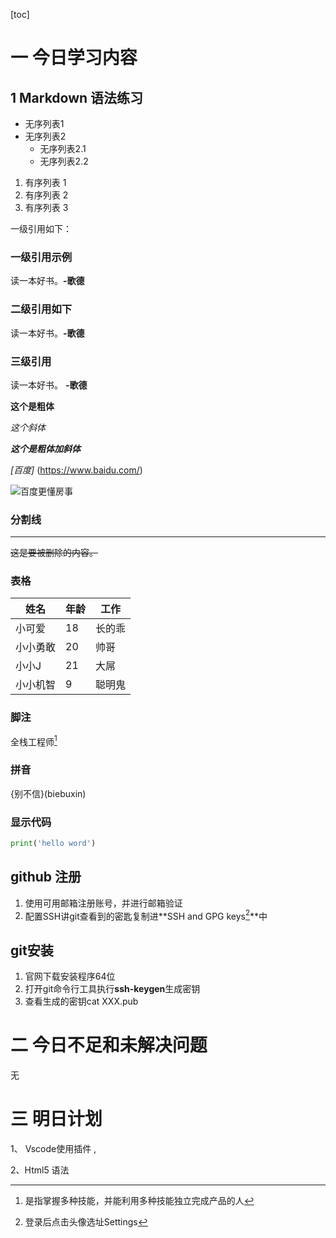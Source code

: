 [toc]

# 一 今日学习内容

## 1 Markdown 语法练习

- 无序列表1
- 无序列表2
  - 无序列表2.1
  - 无序列表2.2

1. 有序列表 1
2. 有序列表 2
3. 有序列表 3

一级引用如下：

### 一级引用示例

读一本好书。**-歌德**

### 二级引用如下

读一本好书。**-歌德**

### 三级引用

读一本好书。 **-歌德**

**这个是粗体**

*这个斜体*

***这个是粗体加斜体***

_[百度]_ (https://www.baidu.com/)

![百度更懂房事](https://ss2.bdstatic.com/70cFvnSh_Q1YnxGkpoWK1HF6hhy/it/u=3141248892,1003998260&fm=26&gp=0.jpg)



### 分割线

---

~~这是要被删除的内容。~~

### 表格

| 姓名     | 年龄 | 工作   |
| -------- | ---- | ------ |
| 小可爱   | 18   | 长的乖 |
| 小小勇敢 | 20   | 帅哥   |
| 小小J    | 21   | 大屌   |
| 小小机智 | 9    | 聪明鬼 |

### 脚注

全栈工程师[^1]



### 拼音

{别不信}(biebuxin)

### 显示代码

```python
print('hello word')
```

## github 注册

1. 使用可用邮箱注册账号，并进行邮箱验证
2. 配置SSH讲git查看到的密匙复制进**SSH and GPG keys[^2]**中

## git安装

1. 官网下载安装程序64位
2. 打开git命令行工具执行**ssh-keygen**生成密钥
3. 查看生成的密钥cat XXX.pub

# 二 今日不足和未解决问题

无

# 三 明日计划

1、 Vscode使用插件 , 

2、Html5 语法



[^2]: 登录后点击头像选址Settings
[^1]: 是指掌握多种技能，并能利用多种技能独立完成产品的人

